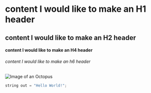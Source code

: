 # content I would like to make an H1 header
## content I would like to make an H2 header
#### content I would like to make an H4 header 
###### content I would like to make an h6 header



![Image of an Octopus](https://i.natgeofe.com/k/46655f11-9522-411d-9e3b-1a6a576cb0c8/octopus_square.jpg)

``` c++
string out = "Hello World!";
```
